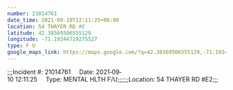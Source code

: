 ```yaml
---
number: 21014761
date_time: 2021-09-10T12:11:25+00:00
location: 54 THAYER RD #E
latitude: 42.38569506555129
longitude: -71.19344719275527
type: F U
google_maps_link: https://maps.google.com/?q=42.38569506555129,-71.19344719275527
---
```


;;;Incident #: 21014761     Date: 2021‐09‐10 12:11:25     Type: MENTAL HLTH F/U;;;;;;Location: 54 THAYER RD #E2;;;
